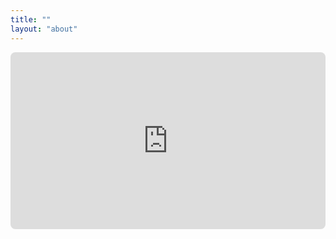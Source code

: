 ```yaml
---
title: ""
layout: "about"
---
```


<div style="position: relative; padding-top: 56.25%; width: 100%; max-width: 100%;">
  <iframe
    src="https://about.shashanksharma.xyz"
    title="About Shashank Sharma"
    loading="lazy"
    style="position: absolute; top: 0; left: 0; width: 100%; height: 100%; border: 0; border-radius: 8px;"
    referrerpolicy="no-referrer"
    sandbox="allow-scripts allow-same-origin allow-popups allow-forms"
  ></iframe>
</div>